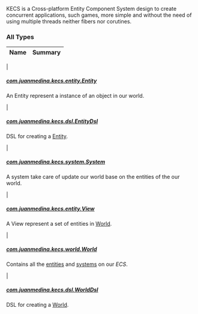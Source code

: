 

KECS is a Cross-platform Entity Component System design to create concurrent applications, such games,
more simple and without the need of using multiple threads neither fibers nor corutines.

### All Types

| Name | Summary |
|---|---|
|

##### [com.juanmedina.kecs.entity.Entity](../com.juanmedina.kecs.entity/-entity/index.md)

An Entity represent a instance of an object in our world.


|

##### [com.juanmedina.kecs.dsl.EntityDsl](../com.juanmedina.kecs.dsl/-entity-dsl/index.md)

DSL for creating a [Entity](../com.juanmedina.kecs.entity/-entity/index.md).


|

##### [com.juanmedina.kecs.system.System](../com.juanmedina.kecs.system/-system/index.md)

A system take care of update our world base on the entities of the our world.


|

##### [com.juanmedina.kecs.entity.View](../com.juanmedina.kecs.entity/-view/index.md)

A View represent a set of entities in [World](../com.juanmedina.kecs.world/-world/index.md).


|

##### [com.juanmedina.kecs.world.World](../com.juanmedina.kecs.world/-world/index.md)

Contains all the [entities](../com.juanmedina.kecs.entity/-entity/index.md) and [systems](../com.juanmedina.kecs.system/-system/index.md) on
our *ECS*.


|

##### [com.juanmedina.kecs.dsl.WorldDsl](../com.juanmedina.kecs.dsl/-world-dsl/index.md)

DSL for creating a [World](../com.juanmedina.kecs.world/-world/index.md).


